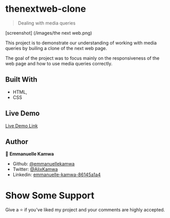 # thenextweb-clone

> Dealing with media queries

[screenshot] (/images/the next web.png)

This project is to demonstrate our understanding of working with media queries by builing a clone of the next web page.

The goal of the project was to focus mainly on the responsiveness of the web page and how to use media queries correctly.

## Built With

-   HTML,
-   CSS

## Live Demo

[Live Demo Link](https://github.com/emmanuellekamwa/thenextweb-clone/tree/feature-branch)

## Author

👤 **Emmanuelle Kamwa**

-   Github: [@emmanuellekamwa](https://github.com/emmanuellekamwa)
-   Twitter: [@AlixKamwa](https://twitter.com/AlixKamwa)
-   Linkedin: [emmanuelle-kamwa-86145a1a4](https://www.linkedin.com/in/emmanuelle-kamwa-86145a1a4/)

# Show Some Support

Give a ⭐ if you've liked my project and your comments are highly accepted.
